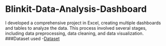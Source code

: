 # Blinkit-Data-Analysis-Dashboard
I developed a comprehensive project in Excel, creating multiple dashboards and tables to analyze the data. This process involved several stages, including data preprocessing, data cleaning, and data visualization.
###Dataset used
-<a href="https://github.com/nandini847/Data-AnalysisDashboard/blob/main/BlinkIT%20Grocery%20Data%20Excel.xlsx">Dataset</a>
